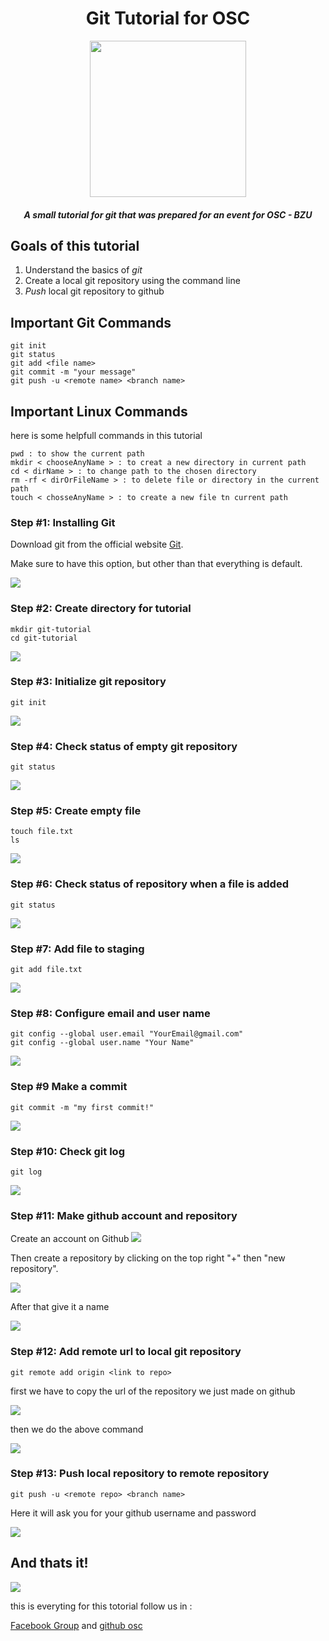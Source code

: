 <div align="center">

# Git Tutorial for OSC

<img src="https://s24255.pcdn.co/wp-content/uploads/2015/02/Git.png" height="250px" width="250px">

##### A small tutorial for git that was prepared for an event for OSC - BZU

</div>

## Goals of this tutorial

1. Understand the basics of *git*
2. Create a local git repository using the command line
3. *Push* local git repository to github


## Important Git Commands
```
git init
git status
git add <file name> 
git commit -m "your message"
git push -u <remote name> <branch name>
```

## Important Linux Commands

here is some helpfull commands in this tutorial

```
pwd : to show the current path
mkdir < chooseAnyName > : to creat a new directory in current path
cd < dirName > : to change path to the chosen directory
rm -rf < dirOrFileName > : to delete file or directory in the current path
touch < chosseAnyName > : to create a new file tn current path
```

### Step #1: Installing Git

Download git from the official website [Git](https://git-scm.com/). 

Make sure to have this option, but other than that everything is default.

<img src="pictures/gitbashsure.png">

### Step #2: Create directory for tutorial
```
mkdir git-tutorial
cd git-tutorial
```

<img src="pictures/step2.png">


### Step #3: Initialize git repository
```
git init
```

<img src="pictures/step3.png">


### Step #4: Check status of empty git repository
```
git status
```

<img src="pictures/step4.png">

### Step #5: Create empty file
```
touch file.txt
ls
```

<img src="pictures/step5.png">


### Step #6: Check status of repository when a file is added
```
git status
```

<img src="pictures/step6.png">

### Step #7: Add file to staging
```
git add file.txt
```

<img src="pictures/step7.png">


### Step #8: Configure email and user name
```
git config --global user.email "YourEmail@gmail.com"
git config --global user.name "Your Name"
```

<img src="pictures/step8.png">

### Step #9 Make a commit
```
git commit -m "my first commit!"
```

<img src="pictures/step9.png">


### Step #10: Check git log
```
git log
```

<img src="pictures/step10.png">

### Step #11: Make github account and repository

Create an account on Github
<img src="pictures/step11.png">

Then create a repository by clicking on the top right "+" then "new repository".

<img src="pictures/step11-1.png">

After that give it a name 

<img src="pictures/step11-2.png">

### Step #12: Add remote url to local git repository
```
git remote add origin <link to repo>
```

first we have to copy the url of the repository we just made on github

<img src="pictures/step12.png">

then we do the above command

<img src="pictures/step12-1.png">

### Step #13: Push local repository to remote repository

```
git push -u <remote repo> <branch name>
```

Here it will ask you for your github username and password

<img src="pictures/step13.png">



## And thats it! 

<img src="pictures/done.png">

this is everyting for this totorial follow us in :

[Facebook Group](https://www.facebook.com/groups/256253458276184/?ref=bookmarks) and [github osc](https://github.com/OSC-BZU)
